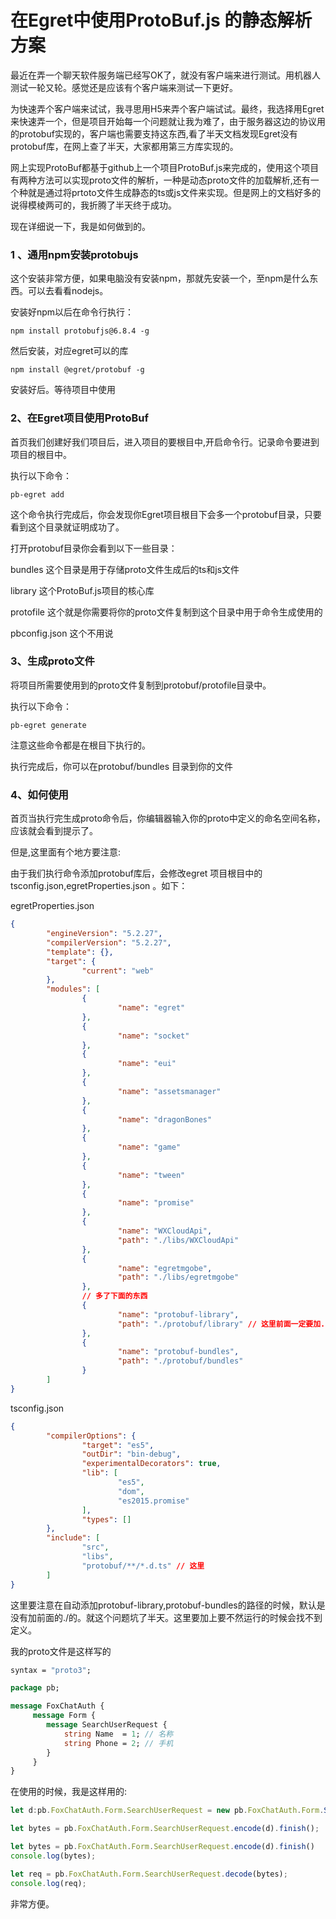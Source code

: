 # 在Egret中使用ProtoBuf.js 的静态解析方案

最近在弄一个聊天软件服务端已经写OK了，就没有客户端来进行测试。用机器人测试一轮又轮。感觉还是应该有个客户端来测试一下更好。

为快速弄个客户端来试试，我寻思用H5来弄个客户端试试。最终，我选择用Egret来快速弄一个，但是项目开始每一个问题就让我为难了，由于服务器这边的协议用的protobuf实现的，客户端也需要支持这东西,看了半天文档发现Egret没有protobuf库，在网上查了半天，大家都用第三方库实现的。

网上实现ProtoBuf都基于github上一个项目ProtoBuf.js来完成的，使用这个项目有两种方法可以实现proto文件的解析，一种是动态proto文件的加载解析,还有一个种就是通过将prtoto文件生成静态的ts或js文件来实现。但是网上的文档好多的说得模棱两可的，我折腾了半天终于成功。

现在详细说一下，我是如何做到的。

### 1 、通用npm安装protobujs

这个安装非常方便，如果电脑没有安装npm，那就先安装一个，至npm是什么东西。可以去看看nodejs。

安装好npm以后在命令行执行：
```shell
npm install protobufjs@6.8.4 -g
```

然后安装，对应egret可以的库

```shell
npm install @egret/protobuf -g
```

安装好后。等待项目中使用

### 2、在Egret项目使用ProtoBuf
首页我们创建好我们项目后，进入项目的要根目中,开启命令行。记录命令要进到项目的根目中。

执行以下命令：

```shell
pb-egret add
```

这个命令执行完成后，你会发现你Egret项目根目下会多一个protobuf目录，只要看到这个目录就证明成功了。

打开protobuf目录你会看到以下一些目录：

bundles 这个目录是用于存储proto文件生成后的ts和js文件

library 这个ProtoBuf.js项目的核心库
 
protofile 这个就是你需要将你的proto文件复制到这个目录中用于命令生成使用的

pbconfig.json 这个不用说

### 3、生成proto文件

将项目所需要使用到的proto文件复制到protobuf/protofile目录中。

执行以下命令：
```shell
pb-egret generate
```

注意这些命令都是在根目下执行的。

执行完成后，你可以在protobuf/bundles 目录到你的文件

### 4、如何使用

首页当执行完生成proto命令后，你编辑器输入你的proto中定义的命名空间名称，应该就会看到提示了。

但是,这里面有个地方要注意:

由于我们执行命令添加protobuf库后，会修改egret 项目根目中的tsconfig.json,egretProperties.json 。如下：

egretProperties.json

```json
{
		"engineVersion": "5.2.27",
		"compilerVersion": "5.2.27",
		"template": {},
		"target": {
				"current": "web"
		},
		"modules": [
				{
						"name": "egret"
				},
				{
						"name": "socket"
				},
				{
						"name": "eui"
				},
				{
						"name": "assetsmanager"
				},
				{
						"name": "dragonBones"
				},
				{
						"name": "game"
				},
				{
						"name": "tween"
				},
				{
						"name": "promise"
				},
				{
						"name": "WXCloudApi",
						"path": "./libs/WXCloudApi"
				},
				{
						"name": "egretmgobe",
						"path": "./libs/egretmgobe"
				},
                // 多了下面的东西
				{
						"name": "protobuf-library",
						"path": "./protobuf/library" // 这里前面一定要加./要不然运行会找不到定义
				},
				{
						"name": "protobuf-bundles",
						"path": "./protobuf/bundles"
				}
		]
}
```

tsconfig.json

```json
{
		"compilerOptions": {
				"target": "es5",
				"outDir": "bin-debug",
				"experimentalDecorators": true,
				"lib": [
						"es5",
						"dom",
						"es2015.promise"
				],
				"types": []
		},
		"include": [
				"src",
				"libs",
				"protobuf/**/*.d.ts" // 这里
		]
}
```

这里要注意在自动添加protobuf-library,protobuf-bundles的路径的时候，默认是没有加前面的./的。就这个问题坑了半天。这里要加上要不然运行的时候会找不到定义。



我的proto文件是这样写的
```proto
syntax = "proto3";

package pb;

message FoxChatAuth {
     message Form {
        message SearchUserRequest {
            string Name  = 1; // 名称
            string Phone = 2; // 手机
        }
     }
}
```

在使用的时候，我是这样用的:

```ts
let d:pb.FoxChatAuth.Form.SearchUserRequest = new pb.FoxChatAuth.Form.SearchUserRequest({"Name":"kxm", "Phone":"13588888888"});

let bytes = pb.FoxChatAuth.Form.SearchUserRequest.encode(d).finish();

let bytes = pb.FoxChatAuth.Form.SearchUserRequest.encode(d).finish()
console.log(bytes);

let req = pb.FoxChatAuth.Form.SearchUserRequest.decode(bytes);
console.log(req);
```

非常方便。